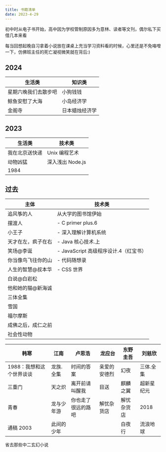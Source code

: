 ```yaml
---
title: 书籍清单
date: 2023-4-29
---
```


初中时从电子书开始，高中因为学校管制原因多为意林、读者等文刊，偶尔私下买借几本来看

每当回想起晚自习拿着小说放在课桌上充当学习资料看的时候，心里还是不免咯噔一下，仿佛班主任的死亡凝视微笑就在背后:)

## 2024

| 生活类               | 知识类         |
| -------------------- | -------------- |
| 星期六晚我们去散步吧 | 小狗钱钱       |
| 鲸鱼安慰了大海       | 小岛经济学     |
| 金阁寺               | 日本蜡烛经济学 |

## 2023

| 生活类         | 技术类           |
| -------------- | ---------------- |
| 我在北京送快递 | Unix 编程艺术    |
| 动物凶猛       | 深入浅出 Node.js |
| 1984           |                  |

## 过去

| 主体               | 技术类                                |
| ------------------ | ------------------------------------- |
| 追风筝的人         | 从大学的图书馆伊始                    |
| 摆渡人             | - C primer plus.6                     |
| 小王子             | - 深入理解计算机系统                  |
| 天才在左，疯子在右 | - Java 核心技术.上                    |
| 笑场@李诞          | - JavaScript 高级程序设计.4（红宝书） |
| 你当像鸟飞往你的山 | - 代码随想录                          |
| 人生的智慧@叔本华  | - CSS 世界                            |
| 白说@白岩松        |                                       |
| 他和她的猫@新海诚  |                                       |
| 三体全集           |                                       |
| 雪国               |                                       |
| 福尔摩斯           |                                       |
| 成佛之后，成仁之前 |                                       |
| 社会性动物         |                                       |

| 韩寒                     | 江南       | 卢思浩             | 龙应台       | 东野圭吾   | 刘慈欣     |
| ------------------------ | ---------- | ------------------ | ------------ | ---------- | ---------- |
| 1988：我想和这个世界谈谈 | 龙族.全集  | 时间的答案         | 亲爱的安德烈 | 幻夜       | 三体.全集  |
| 三重门                   | 天之炽     | 离开前请叫醒我     | 目送         | 麒麟之翼   | 超新星纪元 |
| 青春                     | 龙与少年游 | 你也走了很远的路吧 | 解忧杂货店   | 解忧杂货店 | 2018       |
| 通稿 2003                | 此间的少年 |                    |              | 白夜行     | 流浪地球   |

省去那些中二玄幻小说
